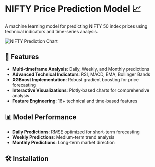 # NIFTY Price Prediction Model 📈

A machine learning model for predicting NIFTY 50 index prices using technical indicators and time-series analysis.

![NIFTY Prediction Chart](images/prediction_chart.png)

## 🚀 Features

- **Multi-timeframe Analysis**: Daily, Weekly, and Monthly predictions
- **Advanced Technical Indicators**: RSI, MACD, EMA, Bollinger Bands
- **XGBoost Implementation**: Robust gradient boosting for price forecasting
- **Interactive Visualizations**: Plotly-based charts for comprehensive analysis
- **Feature Engineering**: 16+ technical and time-based features

## 📊 Model Performance

- **Daily Predictions**: RMSE optimized for short-term forecasting
- **Weekly Predictions**: Medium-term trend analysis
- **Monthly Predictions**: Long-term market direction

## 🛠️ Installation

